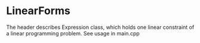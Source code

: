# LinearForms
The header describes Expression class, which holds one linear constraint of a linear programming problem. See usage in main.cpp
